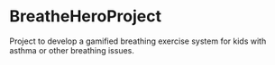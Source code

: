 # BreatheHeroProject
Project to develop a gamified breathing exercise system for kids with asthma or other breathing issues.

